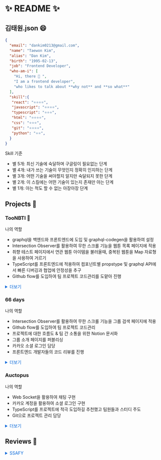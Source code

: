 # ✨ README ✨

## 김태원.json 😄

```json
{
  "email": "dankim0213@gmail.com",
  "name": "Taewon Kim",
  "alias": "Dan Kim",
  "birth": "1995-02-13",
  "job": "Frontend Developer",
  "who-am-i": [
    "Hi, there 👋 ",
    "I am a frontend developer",
    "who likes to talk about **why not** and **so what**"
  ],
  "skill":{
   "react": "⭐️⭐️⭐️⭐️",
   "javascript": "⭐️⭐️⭐️⭐️",
   "typescript": "⭐️⭐️⭐️",
   "html": "⭐️⭐️⭐️⭐️",
   "css": "⭐️⭐️⭐️",
   "git": "⭐️⭐️⭐️⭐️",
   "python": "⭐️⭐️",
  }
}
```

Skill 기준

- 별 5개: 최신 기술에 숙달하며 구글링이 필요없는 단계
- 별 4개: 내가 쓰는 기술이 무엇인지 정확히 인지하는 단계
- 별 3개: 어떤 기술을 써야할지 알지만 숙달되지 못한 단계
- 별 2개: 이 스킬에는 어떤 기술이 있는지 존재만 아는 단계
- 별 1개: 아는 척도 할 수 없는 아장아장 단계

## Projects 🔭

### TooNBTI 🥉

나의 역할

- graphql을 백엔드와 프론트엔드에 도입 및 graphql-codegen을 활용하여 설정
- Intersection Observer를 활용하여 무한 스크롤 기능을 웹툰 목록 페이지에 적용
- 취향 테스트 페이지에서 연관 웹툰 아이템을 불러올때, 중복된 웹툰을 Map 자료형을 사용하여 거르기
- TypeScript를 프론트엔드에 적용하여 컴포넌트별 propstype 및 graphql API에서 빠른 디버깅과 협업에 안정성을 추구
- Github flow를 도입하여 팀 프로젝트 코드관리를 도맡아 진행

<details>
  <summary style="color: #0969da;">더보기</summary>

  - 소개
    - 취향에 맞는 웹툰 추천 서비스
    - 유형 검사를 통해 웹툰 속의 나를 찾고, 웹툰 독자 유형 검사를 통해 주인공인 나를 발견하자!
    - 백엔드 3명 + 프론트엔드 3명
    - 2023/2/20 ~ 2023/4/7 (6주) 개발
  - 시스템 아키텍처 ![architecture](https://github.com/DanKim0213/TooNBTI/blob/main/Docs/assets/tech-stack.jpg?raw=true)
  - 시연 화면
    - 웹툰 취향 분석 테스트 - 작품 선택 및 추가 <br /><img src="https://github.com/DanKim0213/TooNBTI/raw/main/Docs/assets/ToonBTI%20gif/ToonBTI-5.gif" width="200"  />
    - 웹툰 취향 분석 테스트 - 검색을 통한 선택 <br /><img src="https://github.com/DanKim0213/TooNBTI/raw/main/Docs/assets/ToonBTI%20gif/ToonBTI-6.gif" width="200"  />
    - 웹툰 취향 분석 테스트 - 무한 스크롤 기능 <br /><img src="https://github.com/DanKim0213/TooNBTI/raw/main/Docs/assets/ToonBTI%20gif/ToonBTI-7.gif" width="200"  />
    - 취향 분석 결과 페이지 <br /><img src="https://github.com/DanKim0213/TooNBTI/raw/main/Docs/assets/ToonBTI%20gif/ToonBTI-8.gif" width="200"  />
  - [프로젝트 보러가기](https://github.com/DanKim0213/TooNBTI)

</details>

### 66 days

나의 역할

- Intersection Observer를 활용하여 무한 스크롤 기능을 그룹 검색 페이지에 적용
- Github flow를 도입하여 팀 프로젝트 코드관리
- 프로젝트에 대한 흐름도 & 팀 간 소통을 위한 Notion 문서화
- 그룹 소개 페이지를 퍼블리싱
- 카카오 소셜 로그인 담당
- 프론트엔드 개발자들의 코드 리뷰를 진행

<details>
  <summary style="color: #0969da;">더보기</summary>

  - 소개
    - 개발자로서 가져야할 습관 세우기 서비스
    - 습관이 생성 되기 위해서 평균 66일이라는 시간이 소요된다. 훌륭한 개발자가 되기 위해 66 days 동안 바른 습관을 만들어 보자.
    - 백엔드 3명 + 프론트엔드 3명
    - 2023/4/10 ~ 2023/5/19 (6주) 개발
  - 시스템 아키텍처 ![architecture](https://github.com/DanKim0213/66days/raw/main/assets/architecture.png)
  - 시연 화면
    - 메인 화면 <br /><img src="https://github.com/DanKim0213/66days/raw/main/assets/d1.PNG" width="200"  />
    - 그룹 검색 화면 <br /><img src="https://github.com/DanKim0213/66days/raw/main/assets/d8.PNG" width="200"  />
    - 그룹 소개 화면 <br /><img src="https://github.com/DanKim0213/66days/raw/main/assets/d7.PNG" width="200"  />
    - 그룹 습관 화면 <br /><img src="https://github.com/DanKim0213/66days/raw/main/assets/d3.PNG" width="200"  />
  - [프로젝트 보러가기](https://github.com/DanKim0213/66days/tree/main)
</details>

### Auctopus

나의 역할

- Web Socket을 활용하여 채팅 구현
- 카카오 계정을 활용하여 소셜 로그인 구현
- TypeScript를 프로젝트에 적극 도입하길 추천했고 팀원들과 스터디 주도
- Git으로 프로젝트 관리 담당

<details>
  <summary style="color: #0969da;">더보기</summary>

  - 소개
    - 경제적이고 매력적인 중고거래 플랫폼!
    - 화상 기술을 통해 원거리에서 중고 상품을 확인할 수 있습니다.
    - 판매자는 수요에 맞는 가격을 제시받고, 구매자는 가격에 맞는 상품을 구할 수 있습니다.
    - 백엔드 3명 + 프론트엔드 3명
    - 2023/1/9 ~ 2023/2/17 (6주) 개발
  - 시스템 아키텍처 ![architecture](https://github.com/DanKim0213/Auctopus/raw/main/assets/readme/system_architecture.png)
  - 와이어프레임
    - 로그인 <br /><img src="https://github.com/DanKim0213/Auctopus/raw/main/assets/wireframes/user/로그인.png" width="200"  />
    - 거래 목록 화면 <br /><img src="https://github.com/DanKim0213/Auctopus/raw/main/assets/wireframes/main/메인%20홈%20%20-%20라이브%20예정.png" width="200"  />
    - 상품 상세 화면 <br /><img src="https://github.com/DanKim0213/Auctopus/raw/main/assets/wireframes/main/메인%20홈%20-%20경매방%20상세(판매자).png" width="200"  />
    - 채팅 <br /><img src="https://github.com/DanKim0213/Auctopus/raw/main/assets/wireframes/auction/경매%20라이브%20-%20구매자%20(%20방송중%20).png" width="200"  />
  - [프로젝트 보러가기](https://github.com/DanKim0213/Auctopus)
</details>

## Reviews 💬

<details>
  <summary style="color: #0969da;">SSAFY</summary>

> "태원님은 웹 프로젝트 경험이 없던 저와 페어를 하면서 모르는 부분을 물어보았을 때 친절히 알려주었습니다. 그리고 결정사항에 대해 깊게 고민하는 경향이 있어 힘들어하는 모습을 보이지만, 그 덕분에 프로젝트를 하면서 많은 대화를 했고, 그 결과 문제가 생기더라도 금방 해결할 수 있었던것 같습니다."
> by [여민지](https://github.com/yeomj051), 1학기 싸피 페어

> "프론트 팀장으로서 팀원들이 도움이 필요할 때 도와주려고 함께 고민한다. 긍정적 마인드로 항상 팀원들을 응원하며, 소수의 팀원들의 의견일지라도 경청하고 팀원들 간의 논쟁을 조율하려고 노력한다."
> by [노현정](https://github.com/isabel-noh), 2학기 특화 프로젝트

> "태원님과의 프로젝트 진행은 항상 즐겁고 도움이 되는 시간이었습니다. 태원님은 저의 프론트엔드 멘토로써, 다양한 방면으로 도움을 주었습니다. 개발을 진행하면서 항상 더 나은 방향을 스스로 모색하고 팀원들을 이끄는 모습에 감명을 받았습니다. 깊은 개발 지식을 동료들에게 효과적으로 설명해줄 수 있는 능력은 팀 프로젝트에서 아주 좋은 능력이라고 생각합니다. 태원님과의 협업을 추천합니다."
> by [정상기](https://github.com/Sang-Gi), 2학기 공통 프로젝트

> "태원님은 지금까지 쌓은 경험을 통해 다른 사람들을 이끌어주시곤 했고, 저 또한 처음 사용해보는 리액트에 대해 많이 도움을 많이 받았습니다. 프로젝트 진행 시 커밋을 작은 기능 단위로 자주 하면서 코드 리뷰를 해주시기도 했습니다. 덕분에 아직 익숙하지 않았던 제 코드가 좀 더 나은 방향으로 갈 수 있었던 것 같습니다. 또 팀장이자 프론트엔드 리더로서 나아가야할 방향성을 잘 잡아주셨고, GraphQL 도입을 먼저 제안하며 학습해오셔서 기틀을 잡아 다른 팀원들에게 전파하여 팀원으로서 또 하나의 경험을 얻을 수 있었습니다. 같이 프로젝트를 진행하면서 저도 다른 사람들에게 많이 나누는 사람이 되어야겠다는 생각이 들었습니다. :slightly_smiling_face:"
> by [윤지영](https://github.com/Yoonjyjy), 1학기 싸피 페어 & 2학기 특화 프로젝트

> "FE Tech Leader로서 프론트를 전반적으로 이끌어줘서 멋진 프로젝트가 나올 수 있었다고 생각합니다. 또한 책임감이 강하고 문제해결능력이 뛰어나며 특히 FE 관련 이슈뿐만 아니라 Git, BE까지 신경써줘서 완성도 있는 프로젝트가 나왔습니다."
> by [이지원](https://github.com/jiwon1027), 2학기 공통 프로젝트

> "자신의 워라밸이 명확하지만 주어진 일은 책임감을 가지고 해내는 팀원입니다. 프론트엔드 개발자로 알고 기술이 다른 팀원들보다 많아 다른 팀원들에게 도움을 주는 든든한 동료입니다. 팀원들과 코드 리뷰에 있어 사용한 이유를 중시하며 더 좋은 코드를 개발하려 합니다. 기술을 선택과 자신의 코드에 자부심을 가지고 있어 의견을 좁히는데 간혹 시간이 걸립니다."
> by [권성은](https://github.com/hellowco), 2학기 특화 & 자율 프로젝트

> "팀장이란 자리가 부담스럽기도 하고 힘든 자리이셨을텐데 끝까지 모든 팀원들을 포기하지 않고 이끌고 나가주셔서 감사했습니다. 저 같은 경우는 타입스크립트를 처음 써보는 입장이었는데, 제 상황을 모두 고려해주시고 꼼꼼하게 코드 리뷰를 해주시며 기술적인 어려움이 있으면 적극적으로 가르쳐주셔서 같은 프론트엔드 개발 팀원으로서 많이 의지가 되고 든든했습니다. 덕분에 많이 배우고 저 스스로도 성장할 수 있는 프로젝트가 되었습니다 :slightly_smiling_face:"
> by [성다연](https://github.com/dysung32), 2학기 자율 프로젝트

> "태원님은 기분에 따라 task를 옮겨다니는 단점이 있지만 긍정적인 성격을 가지셨습니다. 회의 시에 자신의 의견도 표출하면서 다른 사람의 의견도 경청할 줄 알고 팀원들이 프로젝트에 대한 동력을 잃지 않게 독려한다"
> by [김진호](https://github.com/No88888888), 2학기 특화 & 자율 프로젝트

> "꼼꼼하고 체계적입니다(ex. 깃 브랜치 / 시연시나리오?) 그리고 의견을 적극적으로 제시합니다 (ex. 주제 타겟층 명확히 / 프로젝트 시작 전 어떤 기술을 쓸건지?). 가장 인상깊었던 것은 '누군가는 해야할 일이라서 내가 하는 것' 이라고 말씀한 것이었습니다. 프로젝트하면서 기능 구현 관련해서 같이 한거는 없어서 잘은 모르겠지만, 그래도 그외의 것들을 많이 배울 수 있었습니다."
> by [변유정](https://github.com/SPIDEY965), 2학기 공통 프로젝트

</details>

<!--
**DanKim0213/DanKim0213** is a ✨ _special_ ✨ repository because its `README.md` (this file) appears on your GitHub profile.

Here are some ideas to get you started:

- 🔭 I’m currently working on ...
- 🌱 I’m currently learning ...
- 👯 I’m looking to collaborate on ...
- 🤔 I’m looking for help with ...
- 💬 Ask me about ...
- 📫 How to reach me: ...
- 😄 Pronouns: ...
- ⚡ Fun fact: ...
-->
